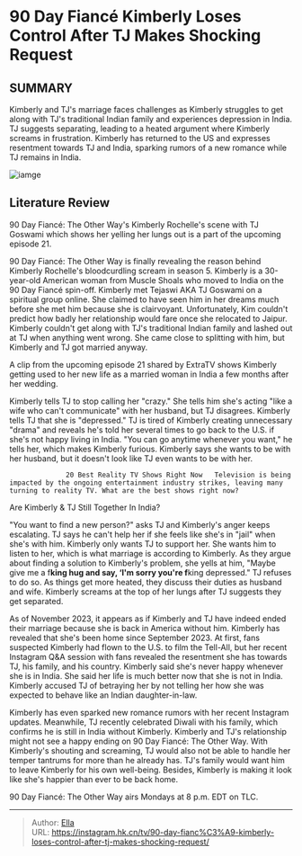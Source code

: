 # 90 Day Fiancé Kimberly Loses Control After TJ Makes Shocking Request


## SUMMARY 



  Kimberly and TJ&#39;s marriage faces challenges as Kimberly struggles to get along with TJ&#39;s traditional Indian family and experiences depression in India.   TJ suggests separating, leading to a heated argument where Kimberly screams in frustration.   Kimberly has returned to the US and expresses resentment towards TJ and India, sparking rumors of a new romance while TJ remains in India.  

![iamge](https://static1.srcdn.com/wordpress/wp-content/uploads/2023/11/90-day-fianc-_-kimberly-loses-control-after-tj-makes-shocking-request.jpg)

## Literature Review
90 Day Fiancé: The Other Way&#39;s Kimberly Rochelle&#39;s scene with TJ Goswami which shows her yelling her lungs out is a part of the upcoming episode 21.




90 Day Fiancé: The Other Way is finally revealing the reason behind Kimberly Rochelle&#39;s bloodcurdling scream in season 5. Kimberly is a 30-year-old American woman from Muscle Shoals who moved to India on the 90 Day Fiancé spin-off. Kimberly met Tejaswi AKA TJ Goswami on a spiritual group online. She claimed to have seen him in her dreams much before she met him because she is clairvoyant. Unfortunately, Kim couldn&#39;t predict how badly her relationship would fare once she relocated to Jaipur. Kimberly couldn&#39;t get along with TJ&#39;s traditional Indian family and lashed out at TJ when anything went wrong. She came close to splitting with him, but Kimberly and TJ got married anyway.




A clip from the upcoming episode 21 shared by ExtraTV shows Kimberly getting used to her new life as a married woman in India a few months after her wedding.


 

Kimberly tells TJ to stop calling her &#34;crazy.&#34; She tells him she&#39;s acting &#34;like a wife who can&#39;t communicate&#34; with her husband, but TJ disagrees. Kimberly tells TJ that she is &#34;depressed.&#34; TJ is tired of Kimberly creating unnecessary &#34;drama&#34; and reveals he&#39;s told her several times to go back to the U.S. if she&#39;s not happy living in India. &#34;You can go anytime whenever you want,&#34; he tells her, which makes Kimberly furious. Kimberly says she wants to be with her husband, but it doesn&#39;t look like TJ even wants to be with her.

                  20 Best Reality TV Shows Right Now   Television is being impacted by the ongoing entertainment industry strikes, leaving many turning to reality TV. What are the best shows right now?    





 Are Kimberly &amp; TJ Still Together In India? 
          

&#34;You want to find a new person?&#34; asks TJ and Kimberly&#39;s anger keeps escalating. TJ says he can&#39;t help her if she feels like she&#39;s in &#34;jail&#34; when she&#39;s with him. Kimberly only wants TJ to support her. She wants him to listen to her, which is what marriage is according to Kimberly. As they argue about finding a solution to Kimberly&#39;s problem, she yells at him, &#34;Maybe give me a f**king hug and say, ‘I&#39;m sorry you&#39;re f**king depressed.&#34; TJ refuses to do so. As things get more heated, they discuss their duties as husband and wife. Kimberly screams at the top of her lungs after TJ suggests they get separated.

As of November 2023, it appears as if Kimberly and TJ have indeed ended their marriage because she is back in America without him. Kimberly has revealed that she&#39;s been home since September 2023. At first, fans suspected Kimberly had flown to the U.S. to film the Tell-All, but her recent Instagram Q&amp;A session with fans revealed the resentment she has towards TJ, his family, and his country. Kimberly said she&#39;s never happy whenever she is in India. She said her life is much better now that she is not in India. Kimberly accused TJ of betraying her by not telling her how she was expected to behave like an Indian daughter-in-law.




Kimberly has even sparked new romance rumors with her recent Instagram updates. Meanwhile, TJ recently celebrated Diwali with his family, which confirms he is still in India without Kimberly. Kimberly and TJ&#39;s relationship might not see a happy ending on 90 Day Fiancé: The Other Way. With Kimberly&#39;s shouting and screaming, TJ would also not be able to handle her temper tantrums for more than he already has. TJ&#39;s family would want him to leave Kimberly for his own well-being. Besides, Kimberly is making it look like she&#39;s happier than ever to be back home.



90 Day Fiancé: The Other Way airs Mondays at 8 p.m. EDT on TLC.






---

> Author: [Ella](https://instagram.hk.cn/)  
> URL: https://instagram.hk.cn/tv/90-day-fianc%C3%A9-kimberly-loses-control-after-tj-makes-shocking-request/  

